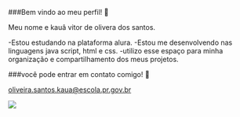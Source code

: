 ###Bem vindo ao meu perfil!  🖤

Meu nome e kauâ vitor de olivera dos santos.

-Estou estudando na plataforma alura.
-Estou me desenvolvendo nas linguagens java script, html e css.
-utilizo esse espaço para minha organização e compartilhamento dos meus projetos.

###você pode entrar em contato comigo! 📧

 oliveira.santos.kaua@escola.pr.gov.br

 ![](https://media.tenor.com/p51_dkd5c1oAAAAd/werewolf.gif)
